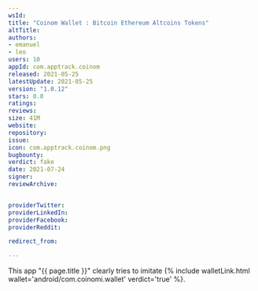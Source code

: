 ```yaml
---
wsId: 
title: "Coinom Wallet : Bitcoin Ethereum Altcoins Tokens"
altTitle: 
authors:
- emanuel
- leo
users: 10
appId: com.apptrack.coinom
released: 2021-05-25
latestUpdate: 2021-05-25
version: "1.0.12"
stars: 0.0
ratings: 
reviews: 
size: 41M
website: 
repository: 
issue: 
icon: com.apptrack.coinom.png
bugbounty: 
verdict: fake
date: 2021-07-24
signer: 
reviewArchive:


providerTwitter: 
providerLinkedIn: 
providerFacebook: 
providerReddit: 

redirect_from:

---
```



This app "{{ page.title }}" clearly tries to imitate
{% include walletLink.html wallet='android/com.coinomi.wallet' verdict='true' %}.
